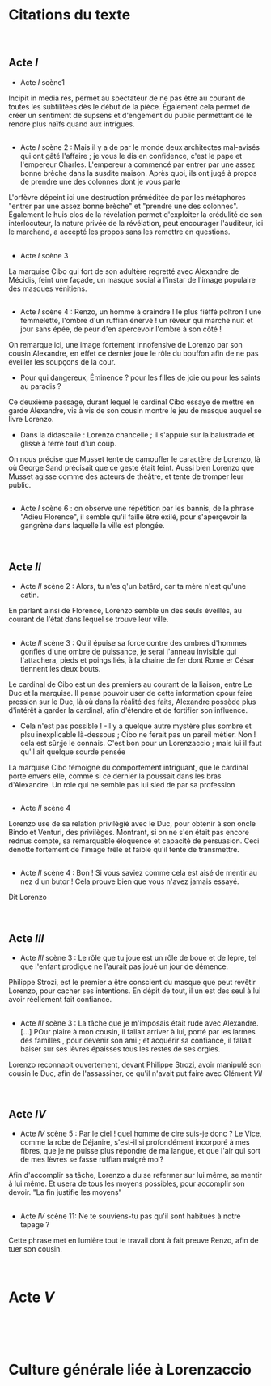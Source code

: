 # Citations du texte

<br>

## Acte $I$

- Acte $I$ scène1

Incipit in media res, permet au spectateur de ne pas être au courant de toutes les subtilitées dès le début de la pièce. Également cela permet de créer un sentiment de supsens et d'engement du public permettant de le rendre plus naïfs quand aux intrigues.
##
- Acte $I$ scène 2 : Mais il y a de par le monde deux architectes mal-avisés qui ont gâté l'affaire ; je vous le dis en confidence, c'est le pape et l'empereur Charles. L'empereur a commencé par entrer par une assez bonne brèche dans la susdite maison. Après quoi, ils ont jugé à propos de prendre une des colonnes dont je vous parle

L'orfèvre dépeint ici une destruction préméditée de par les métaphores "entrer par une assez bonne brèche" et "prendre une des colonnes". Également le huis clos de la révélation permet d'exploiter la crédulité de son interlocuteur, la nature privée de la révélation, peut encourager l'auditeur, ici le marchand, a accepté les propos sans les remettre en questions.
##
- Acte $I$ scène 3

La marquise Cibo qui fort de son adultère regretté avec Alexandre de Mécidis, feint une façade, un masque social à l'instar de l'image populaire des masques vénitiens.
##
- Acte $I$ scène 4 : Renzo, un homme à craindre ! le plus fiéffé poltron ! une femmelette, l'ombre d'un ruffian énervé ! un rêveur qui marche nuit et jour sans épée, de peur d'en apercevoir l'ombre à son côté !

On remarque ici, une image fortement innofensive de Lorenzo par son cousin Alexandre, en effet ce dernier joue le rôle du bouffon afin de ne pas éveiller les soupçons de la cour. 
- Pour qui dangereux, Éminence ? pour les filles de joie ou pour les saints au paradis ?

Ce deuxième passage, durant lequel le cardinal Cibo essaye de mettre en garde Alexandre, vis à vis de son cousin montre le jeu de masque auquel se livre Lorenzo.
- Dans la didascalie : Lorenzo chancelle ; il s'appuie sur la balustrade et glisse à terre tout d'un coup.

On nous précise que Musset tente de camoufler le caractère de Lorenzo, là où George Sand précisait que ce geste était feint. Aussi bien Lorenzo que Musset agisse comme des acteurs de théâtre, et tente de tromper leur public.
##
- Acte $I$ scène 6 : on observe une répétition par les bannis, de la phrase "Adieu Florence", il semble qu'il faille être éxilé, pour s'aperçevoir la gangrène dans laquelle la ville est plongée.

<br>

## Acte $II$

- Acte $II$ scène 2 : Alors, tu n'es q'un batârd, car ta mère n'est qu'une catin.

En parlant ainsi de Florence, Lorenzo semble un des seuls éveillés, au courant de l'état dans lequel se trouve leur ville.
##
- Acte $II$ scène 3 : Qu'il épuise sa force contre des ombres d'hommes gonflés d'une ombre de puissance, je serai l'anneau invisible qui l'attachera, pieds et poings liés, à la chaine de fer dont Rome er César tiennent les deux bouts.

Le cardinal de Cibo est un des premiers au courant de la liaison, entre Le Duc et la marquise. Il pense pouvoir user de cette information cpour faire pression sur le Duc, là où dans la réalité des faits, Alexandre possède plus d'intérêt à garder la cardinal, afin d'étendre et de fortifier son influence.
- Cela n'est pas possible ! -Il y a quelque autre mystère plus sombre et plsu inexplicable là-dessous ; Cibo ne ferait pas un pareil métier. Non ! cela est sûr;je le connais. C'est bon pour un Lorenzaccio ; mais lui il faut qu'il ait quelque sourde pensée

La marquise Cibo témoigne du comportement intriguant, que le cardinal porte envers elle, comme si ce dernier la poussait dans les bras d'Alexandre. Un role qui ne semble pas lui sied de par sa profession
##
- Acte $II$ scène 4 

Lorenzo use de sa relation privilégié avec le Duc, pour obtenir à son oncle Bindo et Venturi, des privilèges. Montrant, si on ne s'en était pas encore rednus compte, sa remarquable éloquence et capacité de persuasion. Ceci dénotte fortement de l'image frêle et faible qu'il tente de transmettre.
##
- Acte $II$ scène 4 : Bon ! Si vous saviez comme cela est aisé de mentir au nez d'un butor ! Cela prouve bien que vous n'avez jamais essayé.

Dit Lorenzo

<br>

## Acte $III$

- Acte $III$ scène 3 : Le rôle que tu joue est un rôle de boue et de lèpre, tel que l'enfant prodigue ne l'aurait pas joué un jour de démence.

Philippe Strozi, est le premier a être conscient du masque que peut revêtir Lorenzo, pour cacher ses intentions. En dépit de tout, il un est des seul à lui avoir réellement fait confiance.
##
- Acte $III$ scène 3 : La tâche que je m'imposais était rude avec Alexandre. [...] POur plaire à mon cousin, il fallait arriver à lui, porté par les larmes des familles , pour devenir son ami ; et acquérir sa confiance, il fallait baiser sur ses lèvres épaisses tous les restes de ses orgies.

Lorenzo reconnapit ouvertement, devant Philippe Strozi, avoir manipulé son cousin le Duc, afin de l'assassiner, ce qu'il n'avait put faire avec Clément $VII$

<br>

## Acte $IV$

- Acte $IV$ scène 5 : Par le ciel ! quel homme de cire suis-je donc ? Le Vice, comme la robe de Déjanire, s'est-il si profondément incorporé à mes fibres, que je ne puisse plus répondre de ma langue, et que l'air qui sort de mes lèvres se fasse ruffian malgré moi?

Afin d'accomplir sa tâche, Lorenzo a du se refermer sur lui même, se mentir à lui même. Et usera de tous les moyens possibles, pour accomplir son devoir. "La fin justifie les moyens"
##
- Acte $IV$ scène 11: Ne te souviens-tu pas qu'il sont habitués à notre tapage ? 

Cette phrase met en lumière tout le travail dont à fait preuve Renzo, afin de tuer son cousin.

<br>

# Acte $V$







<br><br><br>

# Culture générale liée à Lorenzaccio